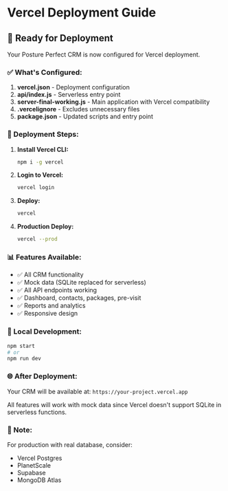 # Vercel Deployment Guide

## 🚀 Ready for Deployment

Your Posture Perfect CRM is now configured for Vercel deployment.

### ✅ What's Configured:

1. **vercel.json** - Deployment configuration
2. **api/index.js** - Serverless entry point  
3. **server-final-working.js** - Main application with Vercel compatibility
4. **.vercelignore** - Excludes unnecessary files
5. **package.json** - Updated scripts and entry point

### 🔧 Deployment Steps:

1. **Install Vercel CLI:**
   ```bash
   npm i -g vercel
   ```

2. **Login to Vercel:**
   ```bash
   vercel login
   ```

3. **Deploy:**
   ```bash
   vercel
   ```

4. **Production Deploy:**
   ```bash
   vercel --prod
   ```

### 📊 Features Available:

- ✅ All CRM functionality
- ✅ Mock data (SQLite replaced for serverless)
- ✅ All API endpoints working
- ✅ Dashboard, contacts, packages, pre-visit
- ✅ Reports and analytics
- ✅ Responsive design

### 🔄 Local Development:

```bash
npm start
# or
npm run dev
```

### 🌐 After Deployment:

Your CRM will be available at: `https://your-project.vercel.app`

All features will work with mock data since Vercel doesn't support SQLite in serverless functions.

### 📝 Note:

For production with real database, consider:
- Vercel Postgres
- PlanetScale
- Supabase
- MongoDB Atlas
